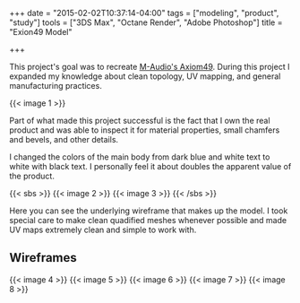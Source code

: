 +++
date = "2015-02-02T10:37:14-04:00"
tags = ["modeling", "product", "study"]
tools = ["3DS Max", "Octane Render", "Adobe Photoshop"]
title = "Exion49 Model"

+++

This project's goal was to recreate [M-Audio's Axiom49](http://www.m-audio.com/products/view/axiom-49). During this project I expanded my knowledge about clean topology, UV mapping, and general manufacturing practices.<!--more-->

{{< image 1 >}}


Part of what made this project successful is the fact that I own the real product and was able to inspect it for material properties, small chamfers and bevels, and other details.

I changed the colors of the main body from dark blue and white text to white with black text. I personally feel it about doubles the apparent value of the product.

{{< sbs >}}
  {{< image 2 >}}
  {{< image 3 >}}
{{< /sbs >}}

Here you can see the underlying wireframe that makes up the model. I took special care to make clean quadified meshes whenever possible and made UV maps extremely clean and simple to work with.

## Wireframes
{{< image 4 >}}
{{< image 5 >}}
{{< image 6 >}}
{{< image 7 >}}
{{< image 8 >}}
